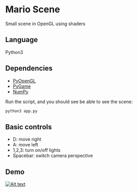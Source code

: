 # Mario Scene
Small scene in OpenGL using shaders

## Language
Python3

## Dependencies
- [PyOpenGL](https://pyopengl.sourceforge.net/)
- [PyGame](https://www.pygame.org/news)
- [NumPy](https://numpy.org/)

Run the script, and you should see be able to see the scene:
```bash
python3 app.py
```

## Basic controls
- D: move right
- A: move left
- 1,2,3: turn on/off lights
- Spacebar: switch camera perspective

## Demo

[![Alt text](https://img.youtube.com/vi/a6Q3RTM0geY/0.jpg)](https://www.youtube.com/watch?v=a6Q3RTM0geY)
